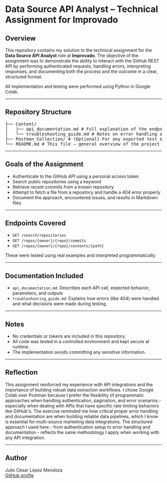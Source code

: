 # Data Source API Analyst – Technical Assignment for Improvado

## Overview

This repository contains my solution to the technical assignment for the **Data Source API Analyst** role at **Improvado**. The objective of the assignment was to demonstrate the ability to interact with the GitHub REST API by performing authenticated requests, handling errors, interpreting responses, and documenting both the process and the outcome in a clear, structured format.

All implementation and testing were performed using Python in Google Colab.

---

## Repository Structure

<pre>
├── Content/
│   ├── api_documentation.md # Full explanation of the endpoints tested and how they were used
│   └── troubleshooting_guide.md # Notes on error handling and how issues were resolved
├── Postman_Collection/ # (Optional) For any exported test environments or notebooks
└── README.md # This file – general overview of the project
</pre>

---

## Goals of the Assignment

- Authenticate to the GitHub API using a personal access token
- Search public repositories using a keyword
- Retrieve recent commits from a known repository
- Attempt to fetch a file from a repository and handle a 404 error properly
- Document the approach, encountered issues, and results in Markdown files

---

## Endpoints Covered

- `GET /search/repositories`
- `GET /repos/{owner}/{repo}/commits`
- `GET /repos/{owner}/{repo}/contents/{path}`

These were tested using real examples and interpreted programmatically.

---

## Documentation Included

- `api_documentation.md`: Describes each API call, expected behavior, parameters, and outputs
- `troubleshooting_guide.md`: Explains how errors (like 404) were handled and what decisions were made during testing

---

## Notes

- No credentials or tokens are included in this repository.
- All code was tested in a controlled environment and kept secure at runtime.
- The implementation avoids committing any sensitive information.

---

## Reflection

This assignment reinforced my experience with API integrations and the importance of building robust data extraction workflows. I chose Google Colab over Postman because I prefer the flexibility of programmatic approaches when handling authentication, pagination, and error scenarios - especially when dealing with APIs that have specific rate limiting behaviors like GitHub's. The exercise reminded me how critical proper error handling and documentation are when building reliable data pipelines, which I know is essential for multi-source marketing data integrations. The structured approach I used here - from authentication setup to error handling and documentation - reflects the same methodology I apply when working with any API integration.

---

## Author

Julio César López Mendoza  
[GitHub profile](https://github.com/Jazzyctic)
